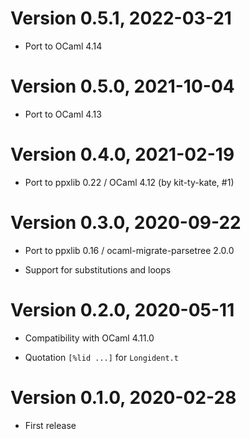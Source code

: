 # Version 0.5.1, 2022-03-21

- Port to OCaml 4.14

# Version 0.5.0, 2021-10-04

- Port to OCaml 4.13

# Version 0.4.0, 2021-02-19

- Port to ppxlib 0.22 / OCaml 4.12 (by kit-ty-kate, #1)

# Version 0.3.0, 2020-09-22

- Port to ppxlib 0.16 / ocaml-migrate-parsetree 2.0.0

- Support for substitutions and loops

# Version 0.2.0, 2020-05-11

- Compatibility with OCaml 4.11.0

- Quotation `[%lid ...]` for `Longident.t`

# Version 0.1.0, 2020-02-28

- First release
